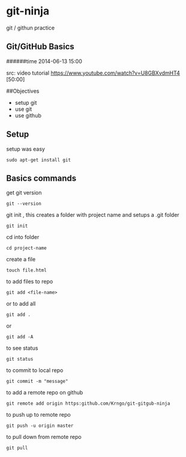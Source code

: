 git-ninja
=========

git / githun practice

Git/GitHub Basics
------------------------------------
######time 2014-06-13 15:00

src: video tutorial https://www.youtube.com/watch?v=U8GBXvdmHT4 [50:00]


##Objectives
- setup git
- use git
- use github


Setup
-------
setup was easy 

    sudo apt-get install git

Basics commands
------
get git version

    git --version

git init <project-name>, this creates a folder with project name and setups a .git folder

    git init

cd into folder

    cd project-name
    
create a file

    touch file.html

to add files to repo 

    git add <file-name>
    
or to add all

    git add .
    
or 

    git add -A

    
to see status

    git status
    
to commit to local repo

    git commit -m "message"
    
to add a remote repo on github
    
    git remote add origin https:github.com/Krngo/git-gitgub-ninja
    
to push up to remote repo

    git push -u origin master
    
to pull down from remote repo

    git pull
